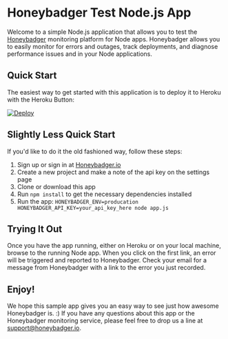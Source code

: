 # Honeybadger Test Node.js App

Welcome to a simple Node.js application that allows you to test the
[Honeybadger](https://www.honeybadger.io) monitoring platform for Node apps.
Honeybadger allows you to easily monitor for errors and outages, track
deployments, and diagnose performance issues and in your Node applications.

## Quick Start

The easiest way to get started with this application is to deploy it to
Heroku with the Heroku Button:

[![Deploy](https://www.herokucdn.com/deploy/button.png)](https://heroku.com/deploy)

## Slightly Less Quick Start

If you'd like to do it the old fashioned way, follow these steps:

1. Sign up or sign in at [Honeybadger.io](https://www.honeybadger.io)
2. Create a new project and make a note of the api key on the settings
   page
3. Clone or download this app
4. Run `npm install` to get the necessary dependencies installed
5. Run the app: `HONEYBADGER_ENV=producation HONEYBADGER_API_KEY=your_api_key_here node app.js`

## Trying It Out

Once you have the app running, either on Heroku or on your local
machine, browse to the running Node app. When you click on the first
link, an error will be triggered and reported to Honeybadger. Check
your email for a message from Honeybadger with a link to the error you
just recorded.

## Enjoy!

We hope this sample app gives you an easy way to see just how awesome
Honeybadger is. :) If you have any questions about this app or the
Honeybadger monitoring service, please feel free to drop us a line at
support@honeybadger.io.
